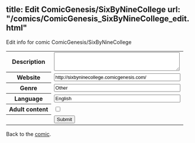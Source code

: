 title: Edit ComicGenesis/SixByNineCollege
url: "/comics/ComicGenesis_SixByNineCollege_edit.html"
---
Edit info for comic ComicGenesis/SixByNineCollege

<form name="comic" action="http://gaepostmail.appspot.com/comic/" method="post">
<table class="comicinfo">
<tr>
<th>Description</th><td><textarea name="description" cols="40" rows="3"></textarea></td>
</tr>
<tr>
<th>Website</th><td><input type="text" name="url" value="http://sixbyninecollege.comicgenesis.com/" size="40"/></td>
</tr>
<tr>
<th>Genre</th><td><input type="text" name="genre" value="Other" size="40"/></td>
</tr>
<tr>
<th>Language</th><td><input type="text" name="language" value="English" size="40"/></td>
</tr>
<tr>
<th>Adult content</th><td><input type="checkbox" name="adult" value="adult" /></td>
</tr>
<tr>
<th></th><td>
<input type="hidden" name="comic" value="ComicGenesis_SixByNineCollege" />
<input type="submit" name="submit" value="Submit" />
</td>
</tr>
</table>
</form>

Back to the [comic](ComicGenesis_SixByNineCollege.html).
